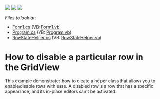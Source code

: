 <!-- default badges list -->
![](https://img.shields.io/endpoint?url=https://codecentral.devexpress.com/api/v1/VersionRange/128627265/13.1.4%2B)
[![](https://img.shields.io/badge/Open_in_DevExpress_Support_Center-FF7200?style=flat-square&logo=DevExpress&logoColor=white)](https://supportcenter.devexpress.com/ticket/details/E2055)
[![](https://img.shields.io/badge/📖_How_to_use_DevExpress_Examples-e9f6fc?style=flat-square)](https://docs.devexpress.com/GeneralInformation/403183)
<!-- default badges end -->
<!-- default file list -->
*Files to look at*:

* [Form1.cs](./CS/WindowsApplication1/Form1.cs) (VB: [Form1.vb](./VB/WindowsApplication1/Form1.vb))
* [Program.cs](./CS/WindowsApplication1/Program.cs) (VB: [Program.vb](./VB/WindowsApplication1/Program.vb))
* [RowStateHelper.cs](./CS/WindowsApplication1/RowStateHelper.cs) (VB: [RowStateHelper.vb](./VB/WindowsApplication1/RowStateHelper.vb))
<!-- default file list end -->
# How to disable a particular row in the GridView


<p>This example demonstrates how to create a helper class that allows you to enable/disable rows with ease. A disabled row is a row that has a specific appearance, and its in-place editors can't be activated.</p>

<br/>


